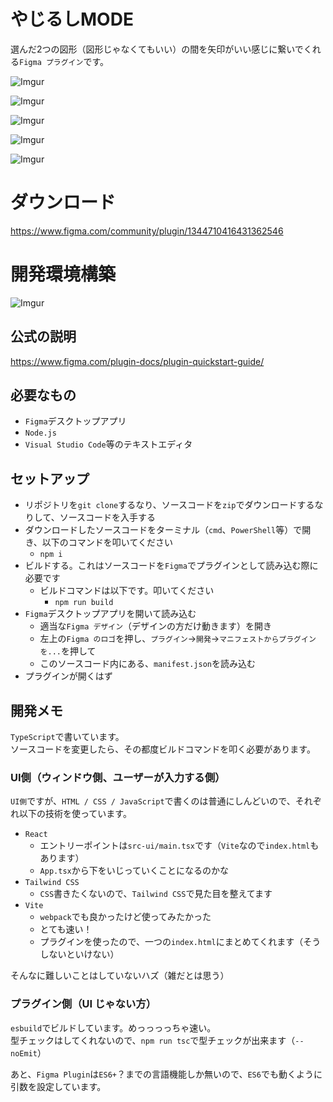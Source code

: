 # やじるしMODE
選んだ2つの図形（図形じゃなくてもいい）の間を矢印がいい感じに繋いでくれる`Figma プラグイン`です。  

![Imgur](https://imgur.com/bHUDpVL.png)

![Imgur](https://imgur.com/7X0vFX9.png)

![Imgur](https://imgur.com/VVY9R0a.png)

![Imgur](https://imgur.com/jqBZhaj.png)

![Imgur](https://imgur.com/eO55IQD.png)

# ダウンロード
https://www.figma.com/community/plugin/1344710416431362546

# 開発環境構築

![Imgur](https://imgur.com/Rmijync.png)

## 公式の説明
https://www.figma.com/plugin-docs/plugin-quickstart-guide/

## 必要なもの
- `Figma`デスクトップアプリ
- `Node.js`
- `Visual Studio Code`等のテキストエディタ

## セットアップ
- リポジトリを`git clone`するなり、ソースコードを`zip`でダウンロードするなりして、ソースコードを入手する
- ダウンロードしたソースコードをターミナル（`cmd`、`PowerShell`等）で開き、以下のコマンドを叩いてください
  - `npm i`
- ビルドする。これはソースコードを`Figma`でプラグインとして読み込む際に必要です
  - ビルドコマンドは以下です。叩いてください
    - `npm run build`
- `Figma`デスクトップアプリを開いて読み込む
  - 適当な`Figma デザイン`（デザインの方だけ動きます）を開き
  - 左上の`Figma のロゴ`を押し、`プラグイン`→`開発`→`マニフェストからプラグインを...`を押して
  - このソースコード内にある、`manifest.json`を読み込む
- プラグインが開くはず

## 開発メモ
`TypeScript`で書いています。  
ソースコードを変更したら、その都度ビルドコマンドを叩く必要があります。

### UI側（ウィンドウ側、ユーザーが入力する側）
`UI側`ですが、`HTML / CSS / JavaScript`で書くのは普通にしんどいので、それぞれ以下の技術を使っています。  

- `React`
  - エントリーポイントは`src-ui/main.tsx`です（`Vite`なので`index.html`もあります）
  - `App.tsx`から下をいじっていくことになるのかな
- `Tailwind CSS`
  - `CSS`書きたくないので、`Tailwind CSS`で見た目を整えてます
- `Vite`
  - `webpack`でも良かったけど使ってみたかった
  - とても速い！
  - プラグインを使ったので、一つの`index.html`にまとめてくれます（そうしないといけない）

そんなに難しいことはしていないハズ（雑だとは思う）

### プラグイン側（UI じゃない方）
`esbuild`でビルドしています。めっっっっちゃ速い。  
型チェックはしてくれないので、`npm run tsc`で型チェックが出来ます（`--noEmit`）

あと、`Figma Plugin`は`ES6+`？までの言語機能しか無いので、`ES6`でも動くように引数を設定しています。